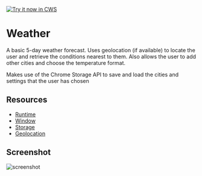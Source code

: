 <a target="_blank" href="https://chrome.google.com/webstore/detail/hfgmgghdkhgcklddhfefhdhcpkpmikhi">![Try it now in CWS](https://raw.github.com/GoogleChrome/chrome-app-samples/master/tryitnowbutton.png "Click here to install this sample from the Chrome Web Store")</a>


# Weather

A basic 5-day weather forecast. Uses geolocation (if available) to locate the
user and retrieve the conditions nearest to them. Also allows the user to add
other cities and choose the temperature format.

Makes use of the Chrome Storage API to save and load the cities and settings
that the user has chosen

## Resources

* [Runtime](http://developer.chrome.com/trunk/apps/app.runtime.html)
* [Window](http://developer.chrome.com/trunk/apps/app.window.html)
* [Storage](http://developer.chrome.com/trunk/apps/storage.html)
* [Geolocation](http://developer.chrome.com/trunk/apps/manifest.html#permissions)
     
## Screenshot
![screenshot](https://raw.github.com/GoogleChrome/chrome-app-samples/master/weather/assets/screenshot_1280_800.png)


